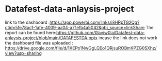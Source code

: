 # Datafest-data-anlaysis-project
link to the dashboard :https://app.powerbi.com/links/i8HRpTG2Qg?ctid=5fe78ac1-1afe-4009-aa04-a71efb4a5042&pbi_source=linkShare
The report can be found here:https://github.com/0layiw0la/Datafest-data-anlaysis-project/blob/main/DATAFESTDA.pptx
incase the link does not work the dashboard file was uploaded : https://drive.google.com/file/d/1XEPo1NwGgLQEo1QRjsuROBmKPZG0SXhz/view?usp=sharing
